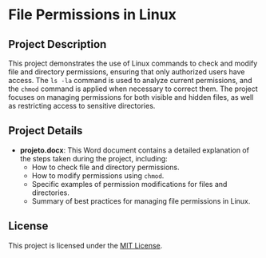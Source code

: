 # File Permissions in Linux

## Project Description
This project demonstrates the use of Linux commands to check and modify file and directory permissions, ensuring that only authorized users have access. The `ls -la` command is used to analyze current permissions, and the `chmod` command is applied when necessary to correct them. The project focuses on managing permissions for both visible and hidden files, as well as restricting access to sensitive directories.

## Project Details
- **projeto.docx**: This Word document contains a detailed explanation of the steps taken during the project, including:
  - How to check file and directory permissions.
  - How to modify permissions using `chmod`.
  - Specific examples of permission modifications for files and directories.
  - Summary of best practices for managing file permissions in Linux.

## License
This project is licensed under the [MIT License](LICENSE).
